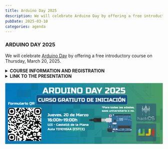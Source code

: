 ```yaml
---
title: Arduino Day 2025
description: We will celebrate Arduino Day by offering a free introductory course on Thursday, March 20, 2025.
pubDate: 2025-03-10
categories: agenda
---
```


### ARDUINO DAY 2025

We will celebrate [Arduino Day](https://days.arduino.cc/about) by offering a free introductory course on Thursday, March 20, 2025.

<details>
  <summary><strong>COURSE INFORMATION AND REGISTRATION</strong></summary>

  Date: **Thursday, 20/03**

  Location: [UJI](https://www.google.es/maps/place/Universitat+Jaume+I/@39.9902105,-0.0511631,14z/data=!4m6!3m5!1s0xd5ffe0fca9b5147:0x1368bf53b3a7fb3f!8m2!3d39.9943481!4d-0.0702147!16zL20vMDg0dGNk?coh=164777&entry=tt&shorturl=1)

  In the course, we will teach the basic structure of Arduino, the use of its GPIO pins, and analog pins. We will also carry out practical projects to experience how Arduino works.

  It will take place in **Room TD1018AA** from **16:00 to 19:00**.

  **IMPORTANT: You need to bring a laptop with the Arduino IDE installed.**

  Registration link: [https://forms.gle/fayBGnjUVXNkvHoZ8](https://forms.gle/fayBGnjUVXNkvHoZ8)
</details>

<details>
  <summary><strong>LINK TO THE PRESENTATION</strong></summary>
</details>

![](images/Banner-Arduino-Day_Mesa-de-trabajo-1-1024x395.png)
